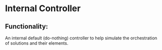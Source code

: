 Internal Controller
===================

Functionality:
--------------

An internal default (do-nothing) controller to help simulate the orchestration of solutions and their elements.
